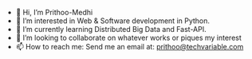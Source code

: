 - 👋 Hi, I’m Prithoo-Medhi
- 👀 I’m interested in Web & Software development in Python.
- 🌱 I’m currently learning Distributed Big Data and Fast-API.
- 💞️ I’m looking to collaborate on whatever works or piques my interest
- 📫 How to reach me: Send me an email at: prithoo@techvariable.com

<!---
Prithoo-Medhi/Prithoo-Medhi is a ✨ special ✨ repository because its `README.md` (this file) appears on your GitHub profile.
You can click the Preview link to take a look at your changes.
--->
